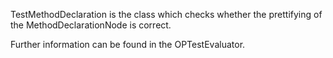 TestMethodDeclaration is the class which checks whether the prettifying of the MethodDeclarationNode is correct.

Further information can be found in the OPTestEvaluator.